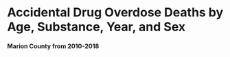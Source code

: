 # Accidental Drug Overdose Deaths by Age, Substance, Year, and Sex

#### Marion County from 2010-2018
<br/>
<br/>